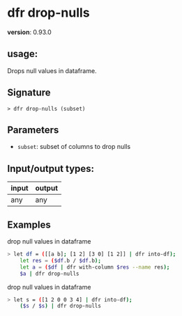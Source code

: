 # dfr drop-nulls

**version**: 0.93.0

## **usage**:

Drops null values in dataframe.

## Signature

`> dfr drop-nulls (subset)`

## Parameters

- `subset`: subset of columns to drop nulls

## Input/output types:

| input | output |
| ----- | ------ |
| any   | any    |

## Examples

drop null values in dataframe

```bash
> let df = ([[a b]; [1 2] [3 0] [1 2]] | dfr into-df);
    let res = ($df.b / $df.b);
    let a = ($df | dfr with-column $res --name res);
    $a | dfr drop-nulls
```

drop null values in dataframe

```bash
> let s = ([1 2 0 0 3 4] | dfr into-df);
    ($s / $s) | dfr drop-nulls
```
